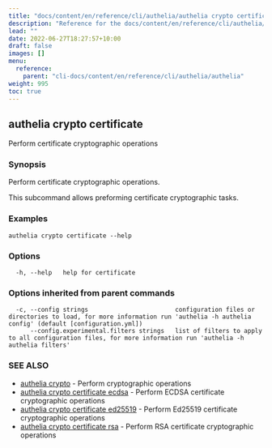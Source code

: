 ```yaml
---
title: "docs/content/en/reference/cli/authelia/authelia crypto certificate"
description: "Reference for the docs/content/en/reference/cli/authelia/authelia crypto certificate command."
lead: ""
date: 2022-06-27T18:27:57+10:00
draft: false
images: []
menu:
  reference:
    parent: "cli-docs/content/en/reference/cli/authelia/authelia"
weight: 995
toc: true
---
```


## authelia crypto certificate

Perform certificate cryptographic operations

### Synopsis

Perform certificate cryptographic operations.

This subcommand allows preforming certificate cryptographic tasks.

### Examples

```
authelia crypto certificate --help
```

### Options

```
  -h, --help   help for certificate
```

### Options inherited from parent commands

```
  -c, --config strings                        configuration files or directories to load, for more information run 'authelia -h authelia config' (default [configuration.yml])
      --config.experimental.filters strings   list of filters to apply to all configuration files, for more information run 'authelia -h authelia filters'
```

### SEE ALSO

* [authelia crypto](authelia_crypto.md)	 - Perform cryptographic operations
* [authelia crypto certificate ecdsa](authelia_crypto_certificate_ecdsa.md)	 - Perform ECDSA certificate cryptographic operations
* [authelia crypto certificate ed25519](authelia_crypto_certificate_ed25519.md)	 - Perform Ed25519 certificate cryptographic operations
* [authelia crypto certificate rsa](authelia_crypto_certificate_rsa.md)	 - Perform RSA certificate cryptographic operations

